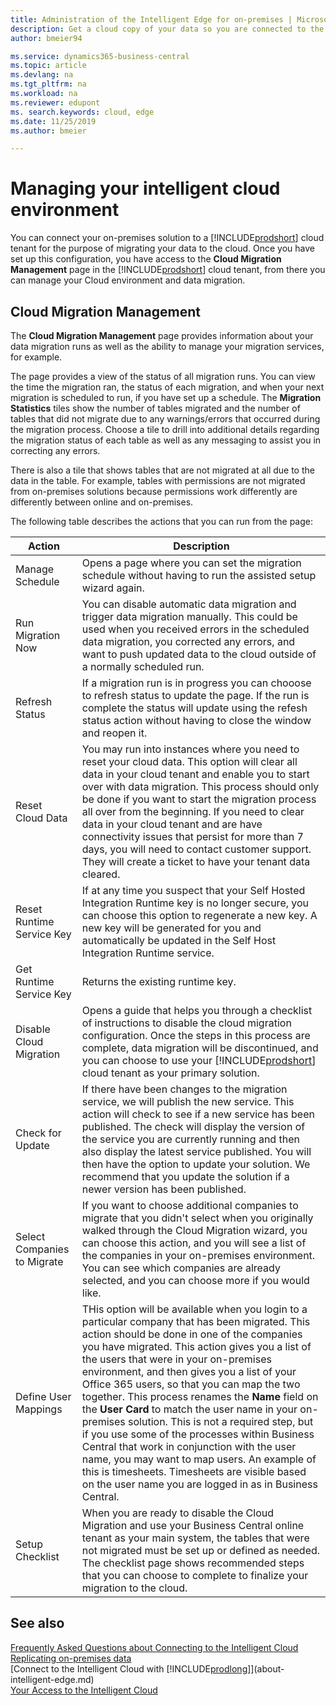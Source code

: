 ```yaml
---
title: Administration of the Intelligent Edge for on-premises | Microsoft Docs
description: Get a cloud copy of your data so you are connected to the intelligent cloud also when you have an on-premises solution based on Business Central, Dynamics GP, Dynamics SL, or Dynamics NAV.
author: bmeier94

ms.service: dynamics365-business-central
ms.topic: article
ms.devlang: na
ms.tgt_pltfrm: na
ms.workload: na
ms.reviewer: edupont
ms. search.keywords: cloud, edge
ms.date: 11/25/2019
ms.author: bmeier

---
```


# Managing your intelligent cloud environment

You can connect your on-premises solution to a [!INCLUDE[prodshort](../developer/includes/prodshort.md)] cloud tenant for the purpose of migrating your data to the cloud. Once you have set up this configuration, you have access to the **Cloud Migration Management** page in the [!INCLUDE[prodshort](../developer/includes/prodshort.md)] cloud tenant, from there you can manage your  Cloud environment and data migration.  

## Cloud Migration Management

The **Cloud Migration Management** page provides information about your data migration runs as well as the ability to manage your migration services, for example.  

The page provides a view of the status of all migration runs. You can view the time the migration ran, the status of each migration, and when your next migration is scheduled to run, if you have set up a schedule. The **Migration Statistics** tiles show the number of tables migrated and the number of tables that did not migrate due to any warnings/errors that occurred during the migration process. Choose a tile to drill into additional details regarding the migration status of each table as well as any messaging to assist you in correcting any errors.  

There is also a tile that shows tables that are not migrated at all due to the data in the table. For example, tables with permissions are not migrated from on-premises solutions because permissions work differently are differently between online and on-premises.


The following table describes the actions that you can run from the page:  

|Action   |Description|
|---------|---------|
|Manage Schedule     |Opens a page where you can set the migration schedule without having to run the assisted setup wizard again.|
|Run Migration Now    |You can disable automatic data migration and trigger data migration manually. This could be used  when you received errors in the scheduled data migration, you corrected any errors, and want to push updated data to the cloud outside of a normally scheduled run.|
|Refresh Status      |If a migration run is in progress you can chooose to refresh status to update the page. If the run is complete the status will update using the refesh status action without having to close the window and reopen it.|
|Reset Cloud Data   |You may run into instances where you need to reset your cloud data. This option will clear all data in your cloud tenant and enable you to start over with data migration. This process should only be done if you want to start the migration process all over from the beginning. If you need to clear data in your cloud tenant and are have connectivity issues that persist for more than 7 days, you will need to contact customer support. They will create a ticket to have your tenant data cleared.|
|Reset Runtime Service Key    |If at any time you suspect that your Self Hosted Integration Runtime key is no longer secure, you can choose this option to regenerate a new key. A new key will be generated for you and automatically be updated in the Self Host Integration Runtime service.|
|Get Runtime Service Key    |Returns the existing runtime key.|
|Disable Cloud Migration    |Opens a guide that helps you through a checklist of instructions to disable the cloud migration configuration. Once the steps in this process are complete, data migration will be discontinued, and you can choose to use your [!INCLUDE[prodshort](../developer/includes/prodshort.md)] cloud tenant as your primary solution.|
|Check for Update           |If there have been changes to the migration service, we will publish the new service. This action will check to see if a new service has been published. The check will display the version of the service you are currently running and then also display the latest service published. You will then have the option to update your solution. We recommend that you update the solution if a newer version has been published.|
|Select Companies to Migrate  |If you want to choose additional companies to migrate that you didn't select when you originally walked through the Cloud Migration wizard, you can choose this action, and you will see a list of the companies in your on-premises environment. You can see which companies are already selected, and you can choose more if you would like.|
|Define User Mappings       |THis option will be available when you login to a particular company that has been migrated. This action  should be done in one of the companies you have migrated. This action gives you a list of the users that were in your on-premises environment, and then gives you a list of your Office 365 users, so that you can map the two together. This process renames the **Name** field on the **User Card** to match the user name in your on-premises solution. This is not a required step, but if you use some of the processes within Business Central that work in conjunction with the user name, you may want to map users. An example of this is timesheets. Timesheets are visible based on the user name you are logged in as in Business Central.|
|Setup Checklist      |When you are ready to disable the Cloud Migration and use your Business Central online tenant as your main system, the tables that were not migrated must be set up or defined as needed. The checklist page shows recommended steps that you can choose to complete to finalize your migration to the cloud.| 

## See also

[Frequently Asked Questions about Connecting to the Intelligent Cloud](faq-intelligent-cloud.md)  
[Replicating on-premises data](data-replication-intelligent-cloud.md)  
[Connect to the Intelligent Cloud with [!INCLUDE[prodlong](../developer/includes/prodlong.md)]](about-intelligent-edge.md)  
[Your Access to the Intelligent Cloud](/dynamics365/business-central/about-intelligent-cloud)
